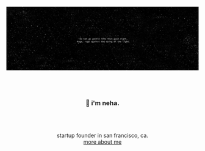 ![header image](/original.jpg)

### <div align="center" style="padding: 10%;">👋 i'm neha.</div>


<div align="center">
  startup founder in san francisco, ca.<br>
  <a href="https://nehadesaraju.com">more about me</a>
</div>
